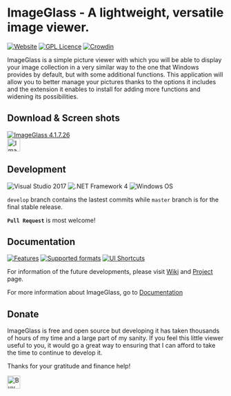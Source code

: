 ImageGlass - A lightweight, versatile image viewer.
===

[![Website](https://img.shields.io/badge/www-imageglass.org-0099BC.svg?maxAge=3600)](http://www.imageglass.org)
[![GPL Licence](https://img.shields.io/badge/license-GPLv3-green.svg?maxAge=3600)](https://github.com/d2phap/ImageGlass/blob/master/LICENSE)
[![Crowdin](https://d322cqt584bo4o.cloudfront.net/imageglass/localized.svg)](https://crowdin.com/project/imageglass)


ImageGlass is a simple picture viewer with which you will be able to display your image collection in a very similar way to the one that Windows provides by default, but with some additional functions. This application will allow you to better manage your pictures thanks to the options it includes and the extension it enables to install for adding more functions and widening its possibilities.


## Download & Screen shots

<a href="http://www.imageglass.org/download" target="_blank" title="View screen shots">
<img src="http://imageglass.org/upload/photo/release/4.0_1.png" alt="ImageGlass 4.1.7.26">
</a><br/>

<a href="http://www.imageglass.org/download" target="_blank" title="Download the latest version">
<img src="https://img.shields.io/badge/Download-ImageGlass%204.1.7.26-009be1.svg?maxAge=3600" height="30" alt="ImageGlass 4.1.7.26">
</a>


## Development
![Visual Studio 2017](https://img.shields.io/badge/IDE-Visual%20Studio%202017-964ad4.svg?maxAge=3600)
![.NET Framework 4](https://img.shields.io/badge/.NET-Framework%204-lightgrey.svg?maxAge=3600)
![Windows OS](https://img.shields.io/badge/OS-Windows%207+-00adef.svg?maxAge=3600)

```develop``` branch contains the lastest commits while ```master``` branch is for the final stable release.

**``Pull Request``** is most welcome!



## Documentation
[![Features](https://img.shields.io/badge/docs-Features-brightgreen.svg?maxAge=3600)](http://www.imageglass.org/documentation/features)
[![Supported formats](https://img.shields.io/badge/docs-Supported%20Formats-brightgreen.svg?maxAge=3600)](http://www.imageglass.org/documentation/supported-formats)
[![UI Shortcuts](https://img.shields.io/badge/docs-UI%20Shortcuts-brightgreen.svg?maxAge=3600)](http://www.imageglass.org/documentation/ui-shortcuts-reference)


For information of the future developments, please visit [Wiki](https://github.com/d2phap/ImageGlass/wiki) and [Project](https://github.com/d2phap/ImageGlass/projects) page. 

For more information about ImageGlass, go to [Documentation](http://www.imageglass.org/documentation)




## Donate
ImageGlass is free and open source but developing it has taken thousands of hours of my time and a large part of my sanity. If you feel this little viewer useful to you, it would go a great way to ensuring that I can afford to take the time to continue to develop it.

Thanks for your gratitude and finance help!

<a href="https://www.paypal.me/d2phap" target="_blank" title="Buy me a beer?">
<img src="https://img.shields.io/badge/PayPal-Donate%20$10%20-009be1.svg?maxAge=3600" height="30" alt="Buy me a beer?">
</a>
